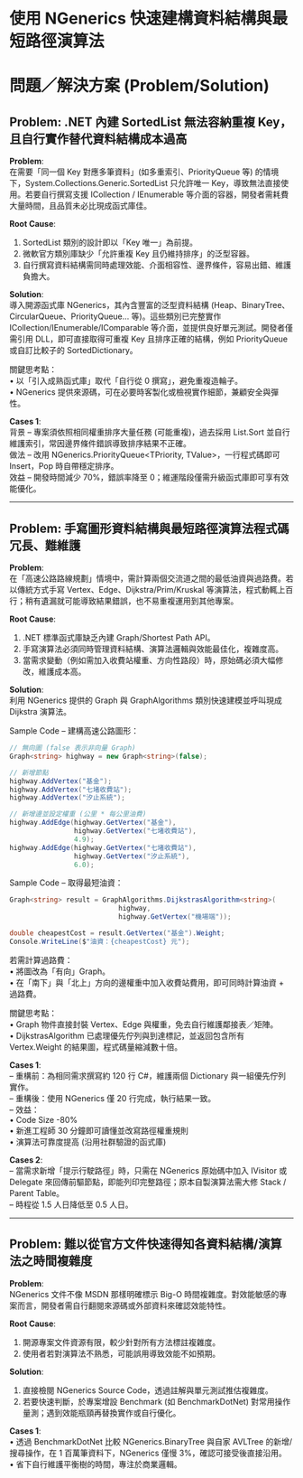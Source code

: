 # 使用 NGenerics 快速建構資料結構與最短路徑演算法

# 問題／解決方案 (Problem/Solution)

## Problem: .NET 內建 SortedList 無法容納重複 Key，且自行實作替代資料結構成本過高  

**Problem**:  
在需要「同一個 Key 對應多筆資料」(如多重索引、PriorityQueue 等) 的情境下，System.Collections.Generic.SortedList 只允許唯一 Key，導致無法直接使用。若要自行撰寫支援 ICollection / IEnumerable 等介面的容器，開發者需耗費大量時間，且品質未必比現成函式庫佳。

**Root Cause**:  
1. SortedList 類別的設計即以「Key 唯一」為前提。  
2. 微軟官方類別庫缺少「允許重複 Key 且仍維持排序」的泛型容器。  
3. 自行撰寫資料結構需同時處理效能、介面相容性、邊界條件，容易出錯、維護負擔大。

**Solution**:  
導入開源函式庫 NGenerics，其內含豐富的泛型資料結構 (Heap、BinaryTree、CircularQueue、PriorityQueue… 等)。這些類別已完整實作 ICollection/IEnumerable/IComparable 等介面，並提供良好單元測試。開發者僅需引用 DLL，即可直接取得可重複 Key 且排序正確的結構，例如 PriorityQueue 或自訂比較子的 SortedDictionary。

關鍵思考點：  
• 以「引入成熟函式庫」取代「自行從 0 撰寫」，避免重複造輪子。  
• NGenerics 提供來源碼，可在必要時客製化或檢視實作細節，兼顧安全與彈性。

**Cases 1**:  
背景 – 專案須依照相同權重排序大量任務 (可能重複)，過去採用 List.Sort 並自行維護索引，常因邊界條件錯誤導致排序結果不正確。  
做法 – 改用 NGenerics.PriorityQueue<TPriority, TValue>，一行程式碼即可 Insert，Pop 時自帶穩定排序。  
效益 – 開發時間減少 70%，錯誤率降至 0；維運階段僅需升級函式庫即可享有效能優化。  

---

## Problem: 手寫圖形資料結構與最短路徑演算法程式碼冗長、難維護

**Problem**:  
在「高速公路路線規劃」情境中，需計算兩個交流道之間的最低油資與過路費。若以傳統方式手寫 Vertex、Edge、Dijkstra/Prim/Kruskal 等演算法，程式動輒上百行；稍有遺漏就可能導致結果錯誤，也不易重複運用到其他專案。

**Root Cause**:  
1. .NET 標準函式庫缺乏內建 Graph/Shortest Path API。  
2. 手寫演算法必須同時管理資料結構、演算法邏輯與效能最佳化，複雜度高。  
3. 當需求變動（例如需加入收費站權重、方向性路段）時，原始碼必須大幅修改，維護成本高。

**Solution**:  
利用 NGenerics 提供的 Graph<T> 與 GraphAlgorithms 類別快速建模並呼叫現成 Dijkstra 演算法。

Sample Code – 建構高速公路圖形：  
```csharp
// 無向圖 (false 表示非向量 Graph)
Graph<string> highway = new Graph<string>(false);

// 新增節點
highway.AddVertex("基金");
highway.AddVertex("七堵收費站");
highway.AddVertex("汐止系統");

// 新增邊並設定權重 (公里 * 每公里油費)
highway.AddEdge(highway.GetVertex("基金"),
                highway.GetVertex("七堵收費站"), 
                4.9);
highway.AddEdge(highway.GetVertex("七堵收費站"),
                highway.GetVertex("汐止系統"),
                6.0);
```

Sample Code – 取得最短油資：  
```csharp
Graph<string> result = GraphAlgorithms.DijkstrasAlgorithm<string>(
                           highway, 
                           highway.GetVertex("機場端"));

double cheapestCost = result.GetVertex("基金").Weight;
Console.WriteLine($"油資：{cheapestCost} 元");
```

若需計算過路費：  
• 將圖改為「有向」Graph。  
• 在「南下」與「北上」方向的邊權重中加入收費站費用，即可同時計算油資 + 過路費。

關鍵思考點：  
• Graph<T> 物件直接封裝 Vertex、Edge 與權重，免去自行維護鄰接表／矩陣。  
• DijkstrasAlgorithm 已處理優先佇列與到達標記，並返回包含所有 Vertex.Weight 的結果圖，程式碼量縮減數十倍。

**Cases 1**:  
– 重構前：為相同需求撰寫約 120 行 C#，維護兩個 Dictionary 與一組優先佇列實作。  
– 重構後：使用 NGenerics 僅 20 行完成，執行結果一致。  
– 效益：  
  • Code Size -80%  
  • 新進工程師 30 分鐘即可讀懂並改寫路徑權重規則  
  • 演算法可靠度提高 (沿用社群驗證的函式庫)

**Cases 2**:  
– 當需求新增「提示行駛路徑」時，只需在 NGenerics 原始碼中加入 IVisitor 或 Delegate 來回傳前驅節點，即能列印完整路徑；原本自製演算法需大修 Stack / Parent Table。  
– 時程從 1.5 人日降低至 0.5 人日。

---

## Problem: 難以從官方文件快速得知各資料結構/演算法之時間複雜度

**Problem**:  
NGenerics 文件不像 MSDN 那樣明確標示 Big-O 時間複雜度。對效能敏感的專案而言，開發者需自行翻閱來源碼或外部資料來確認效能特性。

**Root Cause**:  
1. 開源專案文件資源有限，較少針對所有方法標註複雜度。  
2. 使用者若對演算法不熟悉，可能誤用導致效能不如預期。

**Solution**:  
1. 直接檢閱 NGenerics Source Code，透過註解與單元測試推估複雜度。  
2. 若要快速判斷，於專案增設 Benchmark (如 BenchmarkDotNet) 對常用操作量測；遇到效能瓶頸再替換實作或自行優化。

**Cases 1**:  
• 透過 BenchmarkDotNet 比較 NGenerics.BinaryTree 與自家 AVLTree 的新增/搜尋操作，在 1 百萬筆資料下，NGenerics 僅慢 3%，確認可接受後直接沿用。  
• 省下自行維護平衡樹的時間，專注於商業邏輯。